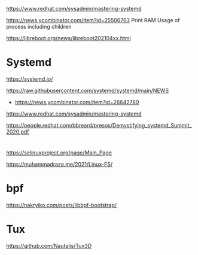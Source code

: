 https://www.redhat.com/sysadmin/mastering-systemd

https://news.ycombinator.com/item?id=25506763 	Print RAM Usage of process including children

https://libreboot.org/news/libreboot202104xx.html

# Systemd
https://systemd.io/

https://raw.githubusercontent.com/systemd/systemd/main/NEWS
* https://news.ycombinator.com/item?id=26642780

https://www.redhat.com/sysadmin/mastering-systemd

https://people.redhat.com/bbreard/presos/Demystifying_systemd_Summit_2020.pdf


#

https://selinuxproject.org/page/Main_Page

https://muhammadraza.me/2021/Linux-FS/

# bpf
https://nakryiko.com/posts/libbpf-bootstrap/

# Tux
https://github.com/Nautalis/Tux3D